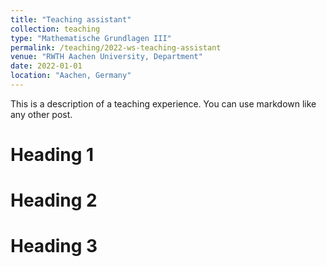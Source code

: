 ```yaml
---
title: "Teaching assistant"
collection: teaching
type: "Mathematische Grundlagen III"
permalink: /teaching/2022-ws-teaching-assistant
venue: "RWTH Aachen University, Department"
date: 2022-01-01
location: "Aachen, Germany"
---
```


This is a description of a teaching experience. You can use markdown like any other post.

Heading 1
======

Heading 2
======

Heading 3
======